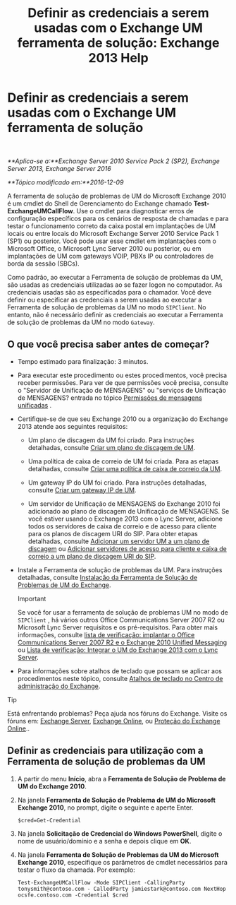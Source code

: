 ﻿---
title: 'Definir as credenciais a serem usadas com o Exchange UM ferramenta de solução: Exchange 2013 Help'
TOCTitle: Definir as credenciais a serem usadas com o Exchange UM ferramenta de solução
ms:assetid: 542b7718-9345-40cc-bcb2-e307e70a1fa2
ms:mtpsurl: https://technet.microsoft.com/pt-br/library/Ff630916(v=EXCHG.150)
ms:contentKeyID: 56270508
ms.date: 05/22/2018
mtps_version: v=EXCHG.150
ms.translationtype: MT
---

# Definir as credenciais a serem usadas com o Exchange UM ferramenta de solução

 

_**Aplica-se a:**Exchange Server 2010 Service Pack 2 (SP2), Exchange Server 2013, Exchange Server 2016_

_**Tópico modificado em:**2016-12-09_

A ferramenta de solução de problemas de UM do Microsoft Exchange 2010 é um cmdlet do Shell de Gerenciamento do Exchange chamado **Test-ExchangeUMCallFlow**. Use o cmdlet para diagnosticar erros de configuração específicos para os cenários de resposta de chamadas e para testar o funcionamento correto da caixa postal em implantações de UM locais ou entre locais do Microsoft Exchange Server 2010 Service Pack 1 (SP1) ou posterior. Você pode usar esse cmdlet em implantações com o Microsoft Office, o Microsoft Lync Server 2010 ou posterior, ou em implantações de UM com gateways VOIP, PBXs IP ou controladores de borda da sessão (SBCs).

Como padrão, ao executar a Ferramenta de solução de problemas da UM, são usadas as credenciais utilizadas ao se fazer logon no computador. As credenciais usadas são as especificadas para o chamador. Você deve definir ou especificar as credenciais a serem usadas ao executar a Ferramenta de solução de problemas da UM no modo `SIPClient`. No entanto, não é necessário definir as credenciais ao executar a Ferramenta de solução de problemas da UM no modo `Gateway`.

## O que você precisa saber antes de começar?

  - Tempo estimado para finalização: 3 minutos.

  - Para executar este procedimento ou estes procedimentos, você precisa receber permissões. Para ver de que permissões você precisa, consulte o "Servidor de Unificação de MENSAGENS" ou "serviços de Unificação de MENSAGENS? entrada no tópico [Permissões de mensagens unificadas](unified-messaging-permissions-exchange-2013-help.md) .

  - Certifique-se de que seu Exchange 2010 ou a organização do Exchange 2013 atende aos seguintes requisitos:
    
      - Um plano de discagem da UM foi criado. Para instruções detalhadas, consulte [Criar um plano de discagem de UM](create-a-um-dial-plan-exchange-2013-help.md).
    
      - Uma política de caixa de correio de UM foi criada. Para as etapas detalhadas, consulte [Criar uma política de caixa de correio da UM](create-a-um-mailbox-policy-exchange-2013-help.md).
    
      - Um gateway IP do UM foi criado. Para instruções detalhadas, consulte [Criar um gateway IP de UM](create-a-um-ip-gateway-exchange-2013-help.md).
    
      - Um servidor de Unificação de MENSAGENS do Exchange 2010 foi adicionado ao plano de discagem de Unificação de MENSAGENS. Se você estiver usando o Exchange 2013 com o Lync Server, adicione todos os servidores de caixa de correio e de acesso para cliente para os planos de discagem URI do SIP. Para obter etapas detalhadas, consulte [Adicionar um servidor UM a um plano de discagem](https://go.microsoft.com/fwlink/p/?linkid=313051) ou [Adicionar servidores de acesso para cliente e caixa de correio a um plano de discagem URI do SIP](add-mailbox-and-client-access-servers-to-a-sip-uri-dial-plan-exchange-2013-help.md).

  - Instale a Ferramenta de solução de problemas da UM. Para instruções detalhadas, consulte [Instalação da Ferramenta de Solução de Problemas de UM do Exchange](install-the-exchange-um-troubleshooting-tool-exchange-2013-help.md).
    

    > [!IMPORTANT]
    > Se você for usar a ferramenta de solução de problemas UM no modo de <CODE>SIPClient</CODE> , há vários outros Office Communications Server 2007 R2 ou Microsoft Lync Server requisitos e os pré-requisitos. Para obter mais informações, consulte <A href="https://go.microsoft.com/fwlink/p/?linkid=311961">lista de verificação: implantar o Office Communications Server 2007 R2 e o Exchange 2010 Unified Messaging</A> ou <A href="checklist-integrate-exchange-2013-um-with-lync-server-exchange-2013-help.md">Lista de verificação: Integrar o UM do Exchange 2013 com o Lync Server</A>.



  - Para informações sobre atalhos de teclado que possam se aplicar aos procedimentos neste tópico, consulte [Atalhos de teclado no Centro de administração do Exchange](keyboard-shortcuts-in-the-exchange-admin-center-exchange-online-protection-help.md).


> [!TIP]
> Está enfrentando problemas? Peça ajuda nos fóruns do Exchange. Visite os fóruns em: <A href="https://go.microsoft.com/fwlink/p/?linkid=60612">Exchange Server</A>, <A href="https://go.microsoft.com/fwlink/p/?linkid=267542">Exchange Online</A>, ou <A href="https://go.microsoft.com/fwlink/p/?linkid=285351">Proteção do Exchange Online</A>..



## Definir as credenciais para utilização com a Ferramenta de solução de problemas da UM

1.  A partir do menu **Início**, abra a **Ferramenta de Solução de Problema de UM do Exchange 2010**.

2.  Na janela **Ferramenta de Solução de Problema de UM do Microsoft Exchange 2010**, no prompt, digite o seguinte e aperte Enter.
    
        $cred=Get-Credential

3.  Na janela **Solicitação de Credencial do Windows PowerShell**, digite o nome de usuário/domínio e a senha e depois clique em **OK**.

4.  Na janela **Ferramenta de Solução de Problemas da UM do Microsoft Exchange 2010**, especifique os parâmetros de cmdlet necessários para testar o fluxo da chamada. Por exemplo:
    
        Test-ExchangeUMCallFlow -Mode SIPClient -CallingParty tonysmith@contoso.com - CalledParty jamiestark@contoso.com NextHop ocsfe.contoso.com -Credential $cred


